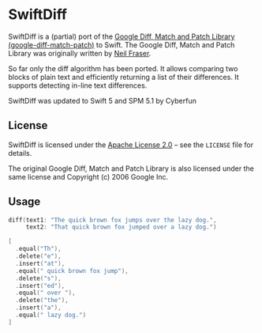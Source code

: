 # SwiftDiff

SwiftDiff is a (partial) port of the [Google Diff, Match and Patch Library (google-diff-match-patch)](https://code.google.com/p/google-diff-match-patch/) to Swift. The Google Diff, Match and Patch Library was originally written by [Neil Fraser](http://neil.fraser.name). 

So far only the diff algorithm has been ported. It allows comparing two blocks of plain text and efficiently returning a list of their differences. It supports detecting in-line text differences.

SwiftDiff was updated to Swift 5 and SPM 5.1 by Cyberfun

## License

SwiftDiff is licensed under the [Apache License 2.0](http://www.apache.org/licenses/LICENSE-2.0) – see the `LICENSE` file for details.

The original Google Diff, Match and Patch Library is also licensed under the same license and Copyright (c) 2006 Google Inc.

## Usage


```swift
diff(text1: "The quick brown fox jumps over the lazy dog.", 
     text2: "That quick brown fox jumped over a lazy dog.")
```

```swift
[
  .equal("Th"),
  .delete("e"),
  .insert("at"),
  .equal(" quick brown fox jump"),
  .delete("s"),
  .insert("ed"),
  .equal(" over "),
  .delete("the"),
  .insert("a"),
  .equal(" lazy dog.")
]
```

